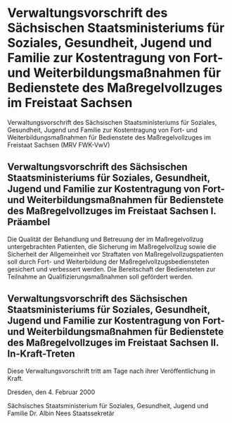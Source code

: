 # Verwaltungsvorschrift des Sächsischen Staatsministeriums für Soziales, Gesundheit, Jugend und Familie zur Kostentragung von Fort- und Weiterbildungsmaßnahmen für Bedienstete des Maßregelvollzuges im Freistaat Sachsen

Verwaltungsvorschrift des Sächsischen Staatsministeriums für Soziales, Gesundheit, Jugend und Familie zur Kostentragung von Fort- und Weiterbildungsmaßnahmen für Bedienstete des Maßregelvollzuges im Freistaat Sachsen (MRV FWK-VwV)

## Verwaltungsvorschrift des Sächsischen Staatsministeriums für Soziales, Gesundheit, Jugend und Familie zur Kostentragung von Fort- und Weiterbildungsmaßnahmen für Bedienstete des Maßregelvollzuges im Freistaat Sachsen I. Präambel

Die Qualität der Behandlung und Betreuung der im Maßregelvollzug untergebrachten Patienten, die Sicherung im Maßregelvollzug sowie die Sicherheit der Allgemeinheit vor Straftaten von Maßregelvollzugspatienten soll durch Fort- und Weiterbildung der Maßregelvollzugsbediensteten gesichert und verbessert werden. Die Bereitschaft der Bediensteten zur Teilnahme an Qualifizierungsmaßnahmen soll gefördert werden.


## Verwaltungsvorschrift des Sächsischen Staatsministeriums für Soziales, Gesundheit, Jugend und Familie zur Kostentragung von Fort- und Weiterbildungsmaßnahmen für Bedienstete des Maßregelvollzuges im Freistaat Sachsen II. In-Kraft-Treten

Diese Verwaltungsvorschrift tritt am Tage nach ihrer Veröffentlichung in Kraft.

Dresden, den 4. Februar 2000

Sächsisches Staatsministerium 
           für Soziales, Gesundheit, Jugend und Familie 
           Dr. Albin Nees 
           Staatssekretär

